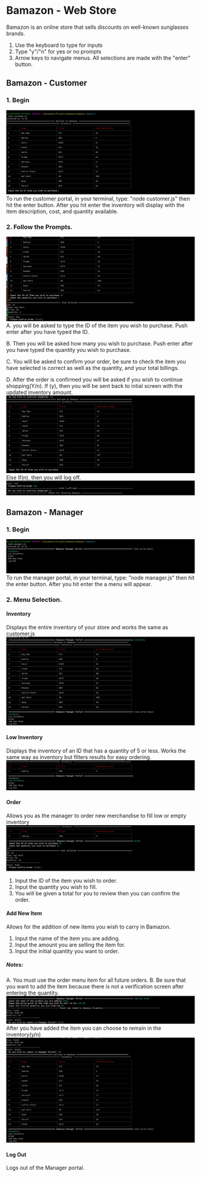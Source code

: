 # Bamazon - Web Store
Bamazon is an online store that sells discounts on well-known sunglasses brands.
1. Use the keyboard to type for inputs 
2. Type "y"/"n" for yes or no prompts
3. Arrow keys to navigate menus.
All selections are made with the "enter" button.

## Bamazon - Customer

### 1. Begin
![customer1](./images/mrkdn1.jpg)
To run the customer portal, in your terminal, type: "node customer.js" then hit the enter button. After you hit enter the inventory will display with the item description, cost, and quantity available.

### 2. Follow the Prompts.
![customer2](./images/mrkdn2.jpg)
A. you will be asked to type the ID of the item you wish to purchase. Push enter after you have typed the ID.

B. Then you will be asked how many you wish to purchase. Push enter after you have typed the quantity you wish to purchase.

C. You will be asked to confirm your order, be sure to check the item you have selected is correct as well as the quantity, and your total billings.

D. After the order is confirmed you will be asked if you wish to continue shopping(Y/n).
If (y), then you will be sent back to intial screen with the updated inventory amount.
![customer3](./images/mrkdn3.jpg)
Else If(n), then you will log off.
![customer4](./images/mrkdn4.jpg)

## Bamazon - Manager

### 1. Begin
![Manager Menu](./images/mrkdnmgr1.jpg)
To run the manager portal, in your terminal, type: "node manager.js" then hit the enter button. After you hit enter the a menu will appear.

### 2. Menu Selection.
#### Inventory
Displays the entire inventory of your store and works the same as customer.js
![Inventory](./images/mrkdnmgr2.jpg)

#### Low Inventory
Displays the inventory of an ID that has a quantity of 5 or less. Works the same way as inventory but filters results for easy ordering.
![Low Inventory](./images/mrkdnmgr3.jpg)
#### Order
Allows you as the manager to order new merchandise to fill low or empty inventory
![Order](./images/mrkdnmgr4.jpg)
1. Input the ID of the item you wish to order.
2. Input the quantity you wish to fill.
3. You will be given a total for you to review then you can confirm the order.
#### Add New Item
Allows for the addition of new items you wish to carry in Bamazon.
1. Input the name of the item you are adding.
2. Input the amount you are selling the item for.
3. Input the initial quantity you want to order.

##### Notes:
A. You must use the order menu item for all future orders.
B. Be sure that you want to add the item because there is not a verification screen after entering the quantity.
![Add New Item](./images/mrkdnmgr5.jpg)
After you have added the item you can choose to remain in the inventory(y/n)
![Updated Inventory](./images/mrkdnmgr6.jpg)
#### Log Out
Logs out of the Manager portal.
